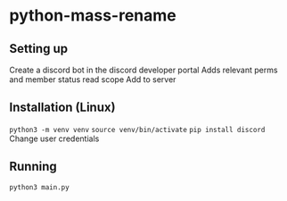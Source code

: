 # python-mass-rename

## Setting up
Create a discord bot in the discord developer portal
Adds relevant perms and member status read scope
Add to server

## Installation (Linux)
`python3 -m venv venv`
`source venv/bin/activate`
`pip install discord`
Change user credentials

## Running
`python3 main.py`
